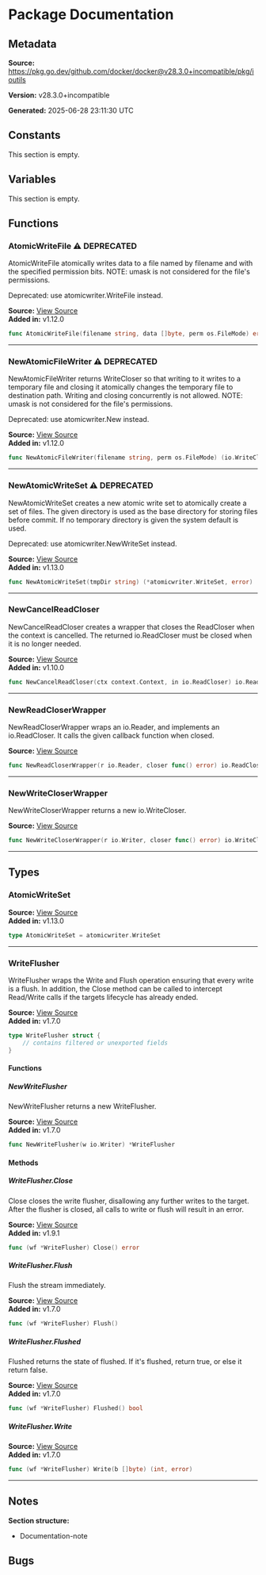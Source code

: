 # Package Documentation

## Metadata

**Source:** https://pkg.go.dev/github.com/docker/docker@v28.3.0+incompatible/pkg/ioutils

**Version:** v28.3.0+incompatible

**Generated:** 2025-06-28 23:11:30 UTC

## Constants

This section is empty.

## Variables

This section is empty.

## Functions

### AtomicWriteFile ⚠️ **DEPRECATED**

AtomicWriteFile atomically writes data to a file named by filename and with the specified permission bits.
NOTE: umask is not considered for the file's permissions.

Deprecated: use atomicwriter.WriteFile instead.

**Source:** [View Source](https://github.com/docker/docker/blob/v28.3.0/pkg/ioutils/fswriters_deprecated.go#L24)  
**Added in:** v1.12.0

```go
func AtomicWriteFile(filename string, data []byte, perm os.FileMode) error
```

---

### NewAtomicFileWriter ⚠️ **DEPRECATED**

NewAtomicFileWriter returns WriteCloser so that writing to it writes to a
temporary file and closing it atomically changes the temporary file to
destination path. Writing and closing concurrently is not allowed.
NOTE: umask is not considered for the file's permissions.

Deprecated: use atomicwriter.New instead.

**Source:** [View Source](https://github.com/docker/docker/blob/v28.3.0/pkg/ioutils/fswriters_deprecated.go#L16)  
**Added in:** v1.12.0

```go
func NewAtomicFileWriter(filename string, perm os.FileMode) (io.WriteCloser, error)
```

---

### NewAtomicWriteSet ⚠️ **DEPRECATED**

NewAtomicWriteSet creates a new atomic write set to
atomically create a set of files. The given directory
is used as the base directory for storing files before
commit. If no temporary directory is given the system
default is used.

Deprecated: use atomicwriter.NewWriteSet instead.

**Source:** [View Source](https://github.com/docker/docker/blob/v28.3.0/pkg/ioutils/fswriters_deprecated.go#L42)  
**Added in:** v1.13.0

```go
func NewAtomicWriteSet(tmpDir string) (*atomicwriter.WriteSet, error)
```

---

### NewCancelReadCloser

NewCancelReadCloser creates a wrapper that closes the ReadCloser when the
context is cancelled. The returned io.ReadCloser must be closed when it is
no longer needed.

**Source:** [View Source](https://github.com/docker/docker/blob/v28.3.0/pkg/ioutils/readers.go#L51)  
**Added in:** v1.10.0

```go
func NewCancelReadCloser(ctx context.Context, in io.ReadCloser) io.ReadCloser
```

---

### NewReadCloserWrapper

NewReadCloserWrapper wraps an io.Reader, and implements an io.ReadCloser.
It calls the given callback function when closed.

**Source:** [View Source](https://github.com/docker/docker/blob/v28.3.0/pkg/ioutils/readers.go#L32)  

```go
func NewReadCloserWrapper(r io.Reader, closer func() error) io.ReadCloser
```

---

### NewWriteCloserWrapper

NewWriteCloserWrapper returns a new io.WriteCloser.

**Source:** [View Source](https://github.com/docker/docker/blob/v28.3.0/pkg/ioutils/writers.go#L23)  

```go
func NewWriteCloserWrapper(r io.Writer, closer func() error) io.WriteCloser
```

---

## Types

### AtomicWriteSet

**Source:** [View Source](https://github.com/docker/docker/blob/v28.3.0/pkg/ioutils/fswriters_deprecated.go#L33)  
**Added in:** v1.13.0

```go
type AtomicWriteSet = atomicwriter.WriteSet
```

---

### WriteFlusher

WriteFlusher wraps the Write and Flush operation ensuring that every write
is a flush. In addition, the Close method can be called to intercept
Read/Write calls if the targets lifecycle has already ended.

**Source:** [View Source](https://github.com/docker/docker/blob/v28.3.0/pkg/ioutils/writeflusher.go#L11)  
**Added in:** v1.7.0

```go
type WriteFlusher struct {
	// contains filtered or unexported fields
}
```

#### Functions

##### NewWriteFlusher

NewWriteFlusher returns a new WriteFlusher.

**Source:** [View Source](https://github.com/docker/docker/blob/v28.3.0/pkg/ioutils/writeflusher.go#L88)  
**Added in:** v1.7.0

```go
func NewWriteFlusher(w io.Writer) *WriteFlusher
```

#### Methods

##### WriteFlusher.Close

Close closes the write flusher, disallowing any further writes to the
target. After the flusher is closed, all calls to write or flush will
result in an error.

**Source:** [View Source](https://github.com/docker/docker/blob/v28.3.0/pkg/ioutils/writeflusher.go#L68)  
**Added in:** v1.9.1

```go
func (wf *WriteFlusher) Close() error
```

##### WriteFlusher.Flush

Flush the stream immediately.

**Source:** [View Source](https://github.com/docker/docker/blob/v28.3.0/pkg/ioutils/writeflusher.go#L37)  
**Added in:** v1.7.0

```go
func (wf *WriteFlusher) Flush()
```

##### WriteFlusher.Flushed

Flushed returns the state of flushed.
If it's flushed, return true, or else it return false.

**Source:** [View Source](https://github.com/docker/docker/blob/v28.3.0/pkg/ioutils/writeflusher.go#L52)  
**Added in:** v1.7.0

```go
func (wf *WriteFlusher) Flushed() bool
```

##### WriteFlusher.Write

**Source:** [View Source](https://github.com/docker/docker/blob/v28.3.0/pkg/ioutils/writeflusher.go#L24)  
**Added in:** v1.7.0

```go
func (wf *WriteFlusher) Write(b []byte) (int, error)
```

---

## Notes

**Section structure:**
- Documentation-note

## Bugs

